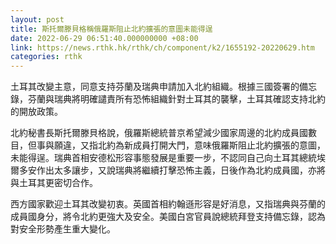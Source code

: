 ```yaml
---
layout: post
title: 斯托爾滕貝格稱俄羅斯阻止北約擴張的意圖未能得逞
date: 2022-06-29 06:51:40.000000000 +08:00
link: https://news.rthk.hk/rthk/ch/component/k2/1655192-20220629.htm
categories: rthk
---
```


土耳其改變主意，同意支持芬蘭及瑞典申請加入北約組織。根據三國簽署的備忘錄，芬蘭與瑞典將明確譴責所有恐怖組織針對土耳其的襲擊，土耳其確認支持北約的開放政策。

北約秘書長斯托爾滕貝格說，俄羅斯總統普京希望減少國家周邊的北約成員國數目，但事與願違，又指北約為新成員打開大門，意味俄羅斯阻止北約擴張的意圖，未能得逞。瑞典首相安德松形容事態發展是重要一步，不認同自己向土耳其總統埃爾多安作出太多讓步，又說瑞典將繼續打擊恐怖主義，日後作為北約成員國，亦將與土耳其更密切合作。

西方國家歡迎土耳其改變初衷。英國首相約翰遜形容是好消息，又指瑞典與芬蘭的成員國身分，將令北約更強大及安全。美國白宮官員說總統拜登支持備忘錄，認為對安全形勢產生重大變化。
